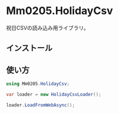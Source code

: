# Mm0205.HolidayCsv

祝日CSVの読み込み用ライブラリ。


## インストール


## 使い方

```csharp
using Mm0205.HolidayCsv;

var loader = new HolidayCsvLoader();

loader.LoadFromWebAsync();

```


